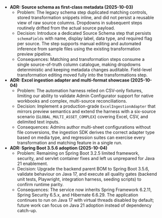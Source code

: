 - **ADR: Source schema as first-class metadata (2025-10-03)**
  - Problem: The legacy schema step duplicated matching controls, stored transformation snippets inline, and did not
    persist a reusable view of raw source columns. Dropdowns in subsequent steps routinely drifted from the actual
    source payload.
  - Decision: Introduce a dedicated Source Schema step that persists `schemaFields` with name, display label, data
    type, and required flag per source. The step supports manual editing and automated inference from sample files
    using the existing transformation preview pipeline.
  - Consequences: Matching and transformation steps consume a single source-of-truth column catalogue, making
    dropdowns deterministic and keeping metadata changes auditable. Field-level transformation editing moved fully
    into the transformations step.
- **ADR: Excel ingestion adapter and multi-format showcase (2025-10-04)**
  - Problem: The automation harness relied on CSV-only fixtures, limiting our ability to validate Admin Configurator
    support for native workbooks and complex, multi-source reconciliations.
  - Decision: Implement a production-grade `ExcelIngestionAdapter` that mirrors preview semantics and extend the
    harness with a six-source scenario (`GLOBAL_MULTI_ASSET_COMPLEX`) covering Excel, CSV, and delimited text inputs.
  - Consequences: Admins author multi-sheet configurations without file conversions, the ingestion SDK derives the
    correct adapter type based on media type, and regression suites can exercise every transformation and matching
    feature in a single run.
- **ADR: Spring Boot 3.5.6 adoption (2025-10-04)**
  - Problem: Remaining on Spring Boot 3.2.5 limited framework, security, and servlet container fixes and left us
    unprepared for Java 21 enablement.
  - Decision: Upgrade the backend parent BOM to Spring Boot 3.5.6, validate behaviour on Java 17, and execute all
    quality gates (backend unit tests, Playwright, integration harness, seeding scripts) to confirm runtime parity.
  - Consequences: The service now inherits Spring Framework 6.2.11, Spring Security 6.5.x, and Hibernate 6.6.29. The
    application continues to run on Java 17 with virtual threads disabled by default; future work can focus on Java 21
    adoption instead of dependency catch-up.

